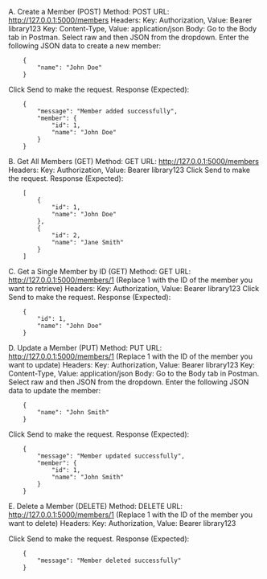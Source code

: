 A. Create a Member (POST)
        Method: POST
        URL: http://127.0.0.1:5000/members
        Headers:
        Key: Authorization, Value: Bearer library123
        Key: Content-Type, Value: application/json
        Body:
        Go to the Body tab in Postman.
        Select raw and then JSON from the dropdown.
        Enter the following JSON data to create a new member:

        {
            "name": "John Doe"
        }
 Click Send to make the request.
        Response (Expected):

        {
            "message": "Member added successfully",
            "member": {
                "id": 1,
                "name": "John Doe"
            }
        }

B. Get All Members (GET)
        Method: GET
        URL: http://127.0.0.1:5000/members
        Headers:
        Key: Authorization, Value: Bearer library123
        Click Send to make the request.
        Response (Expected):
        
        [
            {
                "id": 1,
                "name": "John Doe"
            },
            {
                "id": 2,
                "name": "Jane Smith"
            }
        ]

C. Get a Single Member by ID (GET)
        Method: GET
        URL: http://127.0.0.1:5000/members/1 (Replace 1 with the ID of the member you want to retrieve)
        Headers:
        Key: Authorization, Value: Bearer library123
        Click Send to make the request.
        Response (Expected):

        {
            "id": 1,
            "name": "John Doe"
        }

D. Update a Member (PUT)
        Method: PUT
        URL: http://127.0.0.1:5000/members/1 (Replace 1 with the ID of the member you want to update)
        Headers:
        Key: Authorization, Value: Bearer library123
        Key: Content-Type, Value: application/json
        Body:
        Go to the Body tab in Postman.
        Select raw and then JSON from the dropdown.
        Enter the following JSON data to update the member:

        {
            "name": "John Smith"
        }

 Click Send to make the request.
        Response (Expected):

        {
            "message": "Member updated successfully",
            "member": {
                "id": 1,
                "name": "John Smith"
            }
        }

E. Delete a Member (DELETE)
        Method: DELETE
        URL: http://127.0.0.1:5000/members/1 (Replace 1 with the ID of the member you want to delete)
        Headers:
        Key: Authorization, Value: Bearer library123
        
 Click Send to make the request.
        Response (Expected):
        
        {
            "message": "Member deleted successfully"
        }
